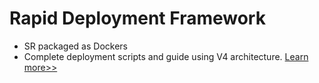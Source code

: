 # Rapid Deployment Framework

* SR packaged as Dockers
* Complete deployment scripts and guide using V4 architecture.  [Learn more>>](../../deployment/)
